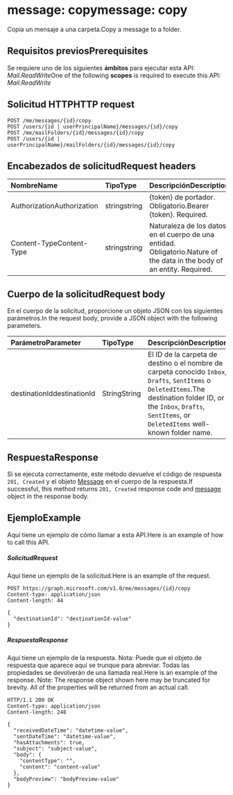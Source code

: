 # <a name="message-copy"></a><span data-ttu-id="343ef-101">message: copy</span><span class="sxs-lookup"><span data-stu-id="343ef-101">message: copy</span></span>

<span data-ttu-id="343ef-102">Copia un mensaje a una carpeta.</span><span class="sxs-lookup"><span data-stu-id="343ef-102">Copy a message to a folder.</span></span>

## <a name="prerequisites"></a><span data-ttu-id="343ef-103">Requisitos previos</span><span class="sxs-lookup"><span data-stu-id="343ef-103">Prerequisites</span></span>
<span data-ttu-id="343ef-104">Se requiere uno de los siguientes **ámbitos** para ejecutar esta API: *Mail.ReadWrite*</span><span class="sxs-lookup"><span data-stu-id="343ef-104">One of the following **scopes** is required to execute this API: *Mail.ReadWrite*</span></span>
## <a name="http-request"></a><span data-ttu-id="343ef-105">Solicitud HTTP</span><span class="sxs-lookup"><span data-stu-id="343ef-105">HTTP request</span></span>
<!-- { "blockType": "ignored" } -->
```http
POST /me/messages/{id}/copy
POST /users/{id | userPrincipalName}/messages/{id}/copy
POST /me/mailFolders/{id}/messages/{id}/copy
POST /users/{id | userPrincipalName}/mailFolders/{id}/messages/{id}/copy
```
## <a name="request-headers"></a><span data-ttu-id="343ef-106">Encabezados de solicitud</span><span class="sxs-lookup"><span data-stu-id="343ef-106">Request headers</span></span>
| <span data-ttu-id="343ef-107">Nombre</span><span class="sxs-lookup"><span data-stu-id="343ef-107">Name</span></span>       | <span data-ttu-id="343ef-108">Tipo</span><span class="sxs-lookup"><span data-stu-id="343ef-108">Type</span></span> | <span data-ttu-id="343ef-109">Descripción</span><span class="sxs-lookup"><span data-stu-id="343ef-109">Description</span></span>|
|:---------------|:--------|:----------|
| <span data-ttu-id="343ef-110">Authorization</span><span class="sxs-lookup"><span data-stu-id="343ef-110">Authorization</span></span>  | <span data-ttu-id="343ef-111">string</span><span class="sxs-lookup"><span data-stu-id="343ef-111">string</span></span>  | <span data-ttu-id="343ef-p101">{token} de portador. Obligatorio.</span><span class="sxs-lookup"><span data-stu-id="343ef-p101">Bearer {token}. Required.</span></span> |
| <span data-ttu-id="343ef-114">Content-Type</span><span class="sxs-lookup"><span data-stu-id="343ef-114">Content-Type</span></span> | <span data-ttu-id="343ef-115">string</span><span class="sxs-lookup"><span data-stu-id="343ef-115">string</span></span>  | <span data-ttu-id="343ef-p102">Naturaleza de los datos en el cuerpo de una entidad. Obligatorio.</span><span class="sxs-lookup"><span data-stu-id="343ef-p102">Nature of the data in the body of an entity. Required.</span></span> |

## <a name="request-body"></a><span data-ttu-id="343ef-118">Cuerpo de la solicitud</span><span class="sxs-lookup"><span data-stu-id="343ef-118">Request body</span></span>
<span data-ttu-id="343ef-119">En el cuerpo de la solicitud, proporcione un objeto JSON con los siguientes parámetros.</span><span class="sxs-lookup"><span data-stu-id="343ef-119">In the request body, provide a JSON object with the following parameters.</span></span>

| <span data-ttu-id="343ef-120">Parámetro</span><span class="sxs-lookup"><span data-stu-id="343ef-120">Parameter</span></span>    | <span data-ttu-id="343ef-121">Tipo</span><span class="sxs-lookup"><span data-stu-id="343ef-121">Type</span></span>   |<span data-ttu-id="343ef-122">Descripción</span><span class="sxs-lookup"><span data-stu-id="343ef-122">Description</span></span>|
|:---------------|:--------|:----------|
|<span data-ttu-id="343ef-123">destinationId</span><span class="sxs-lookup"><span data-stu-id="343ef-123">destinationId</span></span>|<span data-ttu-id="343ef-124">String</span><span class="sxs-lookup"><span data-stu-id="343ef-124">String</span></span>|<span data-ttu-id="343ef-125">El ID de la carpeta de destino o el nombre de carpeta conocido `Inbox`, `Drafts`, `SentItems` o `DeletedItems`.</span><span class="sxs-lookup"><span data-stu-id="343ef-125">The destination folder ID, or the `Inbox`, `Drafts`, `SentItems`, or `DeletedItems` well-known folder name.</span></span>|

## <a name="response"></a><span data-ttu-id="343ef-126">Respuesta</span><span class="sxs-lookup"><span data-stu-id="343ef-126">Response</span></span>

<span data-ttu-id="343ef-127">Si se ejecuta correctamente, este método devuelve el código de respuesta `201, Created` y el objeto [Message](../resources/message.md) en el cuerpo de la respuesta.</span><span class="sxs-lookup"><span data-stu-id="343ef-127">If successful, this method returns `201, Created` response code and [message](../resources/message.md) object in the response body.</span></span>

## <a name="example"></a><span data-ttu-id="343ef-128">Ejemplo</span><span class="sxs-lookup"><span data-stu-id="343ef-128">Example</span></span>
<span data-ttu-id="343ef-129">Aquí tiene un ejemplo de cómo llamar a esta API.</span><span class="sxs-lookup"><span data-stu-id="343ef-129">Here is an example of how to call this API.</span></span>
##### <a name="request"></a><span data-ttu-id="343ef-130">Solicitud</span><span class="sxs-lookup"><span data-stu-id="343ef-130">Request</span></span>
<span data-ttu-id="343ef-131">Aquí tiene un ejemplo de la solicitud.</span><span class="sxs-lookup"><span data-stu-id="343ef-131">Here is an example of the request.</span></span>
<!-- {
  "blockType": "request",
  "name": "message_copy"
}-->
```http
POST https://graph.microsoft.com/v1.0/me/messages/{id}/copy
Content-type: application/json
Content-length: 44

{
  "destinationId": "destinationId-value"
}
```

##### <a name="response"></a><span data-ttu-id="343ef-132">Respuesta</span><span class="sxs-lookup"><span data-stu-id="343ef-132">Response</span></span>
<span data-ttu-id="343ef-p103">Aquí tiene un ejemplo de la respuesta. Nota: Puede que el objeto de respuesta que aparece aquí se trunque para abreviar. Todas las propiedades se devolverán de una llamada real.</span><span class="sxs-lookup"><span data-stu-id="343ef-p103">Here is an example of the response. Note: The response object shown here may be truncated for brevity. All of the properties will be returned from an actual call.</span></span>
<!-- {
  "blockType": "response",
  "truncated": true,
  "@odata.type": "microsoft.graph.message"
} -->
```http
HTTP/1.1 200 OK
Content-type: application/json
Content-length: 248

{
  "receivedDateTime": "datetime-value",
  "sentDateTime": "datetime-value",
  "hasAttachments": true,
  "subject": "subject-value",
  "body": {
    "contentType": "",
    "content": "content-value"
  },
  "bodyPreview": "bodyPreview-value"
}
```

<!-- uuid: 8fcb5dbc-d5aa-4681-8e31-b001d5168d79
2015-10-25 14:57:30 UTC -->
<!-- {
  "type": "#page.annotation",
  "description": "message: copy",
  "keywords": "",
  "section": "documentation",
  "tocPath": ""
}-->
